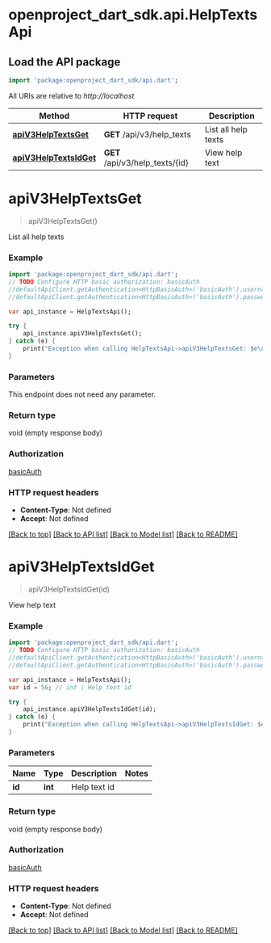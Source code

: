 # openproject_dart_sdk.api.HelpTextsApi

## Load the API package
```dart
import 'package:openproject_dart_sdk/api.dart';
```

All URIs are relative to *http://localhost*

Method | HTTP request | Description
------------- | ------------- | -------------
[**apiV3HelpTextsGet**](HelpTextsApi.md#apiV3HelpTextsGet) | **GET** /api/v3/help_texts | List all help texts
[**apiV3HelpTextsIdGet**](HelpTextsApi.md#apiV3HelpTextsIdGet) | **GET** /api/v3/help_texts/{id} | View help text


# **apiV3HelpTextsGet**
> apiV3HelpTextsGet()

List all help texts

### Example 
```dart
import 'package:openproject_dart_sdk/api.dart';
// TODO Configure HTTP basic authorization: basicAuth
//defaultApiClient.getAuthentication<HttpBasicAuth>('basicAuth').username = 'YOUR_USERNAME'
//defaultApiClient.getAuthentication<HttpBasicAuth>('basicAuth').password = 'YOUR_PASSWORD';

var api_instance = HelpTextsApi();

try { 
    api_instance.apiV3HelpTextsGet();
} catch (e) {
    print("Exception when calling HelpTextsApi->apiV3HelpTextsGet: $e\n");
}
```

### Parameters
This endpoint does not need any parameter.

### Return type

void (empty response body)

### Authorization

[basicAuth](../README.md#basicAuth)

### HTTP request headers

 - **Content-Type**: Not defined
 - **Accept**: Not defined

[[Back to top]](#) [[Back to API list]](../README.md#documentation-for-api-endpoints) [[Back to Model list]](../README.md#documentation-for-models) [[Back to README]](../README.md)

# **apiV3HelpTextsIdGet**
> apiV3HelpTextsIdGet(id)

View help text

### Example 
```dart
import 'package:openproject_dart_sdk/api.dart';
// TODO Configure HTTP basic authorization: basicAuth
//defaultApiClient.getAuthentication<HttpBasicAuth>('basicAuth').username = 'YOUR_USERNAME'
//defaultApiClient.getAuthentication<HttpBasicAuth>('basicAuth').password = 'YOUR_PASSWORD';

var api_instance = HelpTextsApi();
var id = 56; // int | Help text id

try { 
    api_instance.apiV3HelpTextsIdGet(id);
} catch (e) {
    print("Exception when calling HelpTextsApi->apiV3HelpTextsIdGet: $e\n");
}
```

### Parameters

Name | Type | Description  | Notes
------------- | ------------- | ------------- | -------------
 **id** | **int**| Help text id | 

### Return type

void (empty response body)

### Authorization

[basicAuth](../README.md#basicAuth)

### HTTP request headers

 - **Content-Type**: Not defined
 - **Accept**: Not defined

[[Back to top]](#) [[Back to API list]](../README.md#documentation-for-api-endpoints) [[Back to Model list]](../README.md#documentation-for-models) [[Back to README]](../README.md)

